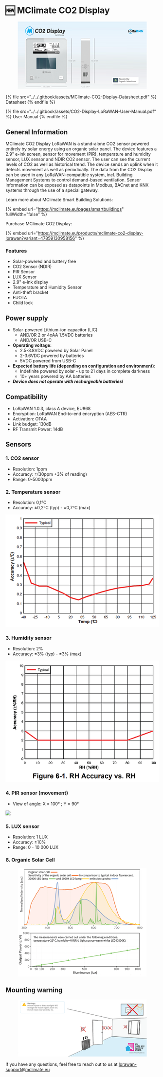 # 🆕 MClimate CO2 Display

<figure><img src="../../.gitbook/assets/MClimate-CO2-Display-Header-Image" alt=""><figcaption></figcaption></figure>

{% file src="../../.gitbook/assets/MClimate-CO2-Display-Datasheet.pdf" %}
Datasheet
{% endfile %}

{% file src="../../.gitbook/assets/CO2-Display-LoRaWAN-User-Manual.pdf" %}
User Manual
{% endfile %}

## General Information

MClimate CO2 Display LoRaWAN is a stand-alone CO2 sensor powered entirely by solar energy using an organic solar panel. The device features a 2.9" e-ink screen, sensor for movement (PIR), temperature and humidity sensor, LUX sensor and NDIR CO2 sensor. The user can see the current levels of CO2 as well as historical trend. The device sends an uplink when it detects movement as well as periodically. The data from the CO2 Display can be used in any LoRaWAN-compatible system, incl. Building Management Systems to control demand-based ventilation. Sensor information can be exposed as datapoints in Modbus, BACnet and KNX systems through the use of a special gateway.

Learn more about MClimate Smart Building Solutions:

{% embed url="https://mclimate.eu/pages/smartbuildings" fullWidth="false" %}

Purchase MClimate CO2 Display:

{% embed url="https://mclimate.eu/products/mclimate-co2-display-lorawan?variant=47859130958156" %}

### Features

* Solar-powered and battery free
* CO2 Sensor (NDIR)
* PIR Sensor
* LUX Sensor
* 2.9" e-ink display
* Temperature and Humidity Sensor
* Anti-theft bracket
* FUOTA
* Child lock

## Power supply

* Solar-powered Lithium-ion capacitor (LIC)&#x20;
  * AND/OR 2 or 4xAA 1.5VDC batteries&#x20;
  * AND/OR USB-C
* **Operating voltage:**
  * 2.5-3.8VDC powered by Solar Panel
  * 2-3.6VDC powered by batteries
  * 5VDC powered from USB-C
* **Expected battery life (depending on configuration and environment):**&#x20;
  * Indefinite powered by solar - up to 21 days in complete darkness
  * 10+ years powered by AA batteries
* _**Device does not operate with rechargeable batteries!**_&#x20;

## Compatibility

* LoRaWAN 1.0.3, class A device, EU868
* Encryption: LoRaWAN End-to-end encryption (AES-CTR)
* Activation: OTAA
* Link budget: 130dB
* RF Transmit Power: 14dB

## Sensors

### 1. CO2 sensor

* Resolution: 1ppm
* Accuracy: ±(30ppm +3% of reading)
* Range: 0-5000ppm

### 2. Temperature sensor

* Resolution: 0,1°C
* Accuracy: ±0,2°C (typ) - ±0,7°C (max)

<img src="../../.gitbook/assets/temperature_accuracy" alt="" data-size="original">

### 3. Humidity sensor

* Resolution: 2%
* Accuracy: ±3% (typ) - ±3% (max)

<img src="../../.gitbook/assets/humidity_accuracy" alt="" data-size="original">

### 4. PIR sensor (movement)

* View of angle: X = 100° ; Y = 90°

![](../../.gitbook/assets/pir\_diagram.png)

### 5. LUX sensor

* Resolution: 1 LUX
* Accuracy: ±10%
* Range: 0 - 10 000 LUX

### 6. Organic Solar Cell

<figure><img src="../../.gitbook/assets/organic_solar_cell_diagrams.png" alt=""><figcaption></figcaption></figure>

## Mounting warning

<figure><img src="../../.gitbook/assets/wireless-thermostat-placement-warning (1).png" alt=""><figcaption></figcaption></figure>

If you have any questions, feel free to reach out to us at [lorawan-support@mclimate.eu](mailto:lorawan-support@mclimate.eu)
